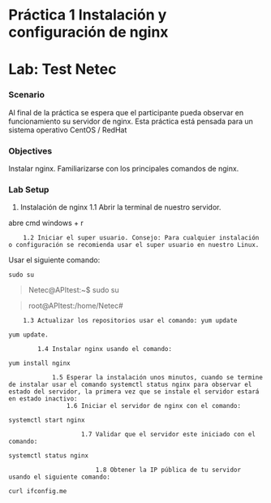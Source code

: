 ﻿# Práctica 1 Instalación y configuración de nginx
# Lab: Test Netec
  
### Scenario
  
Al final de la práctica se espera que el participante pueda observar en funcionamiento su servidor de nginx. 
Esta práctica está pensada para un sistema operativo CentOS / RedHat

### Objectives
  
Instalar nginx.
Familiarizarse con los principales comandos de nginx.



### Lab Setup ###

1. Instalación de nginx
	1.1	Abrir la terminal de nuestro servidor. 

abre cmd
windows + r

		1.2	Iniciar el super usuario. Consejo: Para cualquier instalación o configuración se recomienda usar el super usuario en nuestro Linux. 
Usar el siguiente comando:
~~~
sudo su 
~~~
>Netec@APItest:~$ sudo su

>root@APItest:/home/Netec#

		1.3	Actualizar los repositorios usar el comando: yum update
~~~
yum update.
~~~ 

			1.4	Instalar nginx usando el comando:
~~~
yum install nginx
~~~
 
				1.5	Esperar la instalación unos minutos, cuando se termine de instalar usar el comando systemctl status nginx para observar el estado del servidor, la primera vez que se instale el servidor estará en estado inactivo: 
					1.6	Iniciar el servidor de nginx con el comando: 

~~~
systemctl start nginx
~~~

						1.7	Validar que el servidor este iniciado con el comando: 

~~~
systemctl status nginx
~~~

							1.8	Obtener la IP pública de tu servidor usando el siguiente comando:
~~~
curl ifconfig.me
~~~
 

